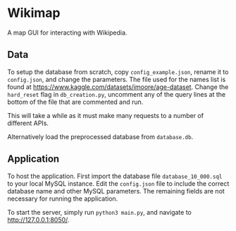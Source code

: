 # Wikimap

A map GUI for interacting with Wikipedia.

## Data

To setup the database from scratch, copy `config_example.json`, rename it to `config.json`, and change the parameters. The file used for the names list is found at https://www.kaggle.com/datasets/imoore/age-dataset. Change the `hard_reset` flag in `db_creation.py`, uncomment any of the query lines at the bottom of the file that are commented and run.

This will take a while as it must make many requests to a number of different APIs.

Alternatively load the preprocessed database from `database.db`.

## Application

To host the application. First import the database file `database_10_000.sql` to your local MySQL instance. Edit the `config.json` file to include the correct database name and other MySQL parameters. The remaining fields are not necessary for running the application.

To start the server, simply run `python3 main.py`, and navigate to http://127.0.0.1:8050/.